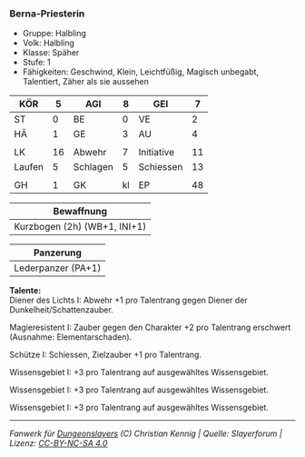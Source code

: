 ### Berna-Priesterin  
- Gruppe: Halbling  
- Volk: Halbling  
- Klasse: Späher  
- Stufe: 1  
- Fähigkeiten: Geschwind, Klein, Leichtfüßig, Magisch unbegabt, Talentiert, Zäher als sie aussehen  


| KÖR | 5 | AGI | 8 | GEI | 7 |
| --- | --- | --- | --- | --- | --- |
| ST | 0 | BE | 0 | VE | 2 |
| HÄ | 1 | GE | 3 | AU | 4 |
|  |  |  |  |  |  |
| LK | 16 | Abwehr | 7 | Initiative | 11 |
| Laufen | 5 | Schlagen | 5 | Schiessen | 13 |
|  |  |  |  |  |  |
| GH | 1 | GK | kl | EP | 48 |


| Bewaffnung |
| --- |
| Kurzbogen (2h) (WB+1, INI+1) |


| Panzerung |
| --- |
| Lederpanzer (PA+1) |


**Talente:**  
Diener des Lichts I: Abwehr +1 pro Talentrang gegen Diener der Dunkelheit/Schattenzauber.

Magieresistent I: Zauber gegen den Charakter +2 pro Talentrang erschwert (Ausnahme: Elementarschaden).

Schütze I: Schiessen, Zielzauber +1 pro Talentrang.

Wissensgebiet I: +3 pro Talentrang auf ausgewähltes Wissensgebiet.

Wissensgebiet I: +3 pro Talentrang auf ausgewähltes Wissensgebiet.

Wissensgebiet I: +3 pro Talentrang auf ausgewähltes Wissensgebiet.





___
*Fanwerk für [Dungeonslayers](https://www.dungeonslayers.net/) (C) Christian Kennig | Quelle: Slayerforum | Lizenz: [CC-BY-NC-SA 4.0](https://creativecommons.org/licenses/by-nc-sa/4.0/deed.de)*